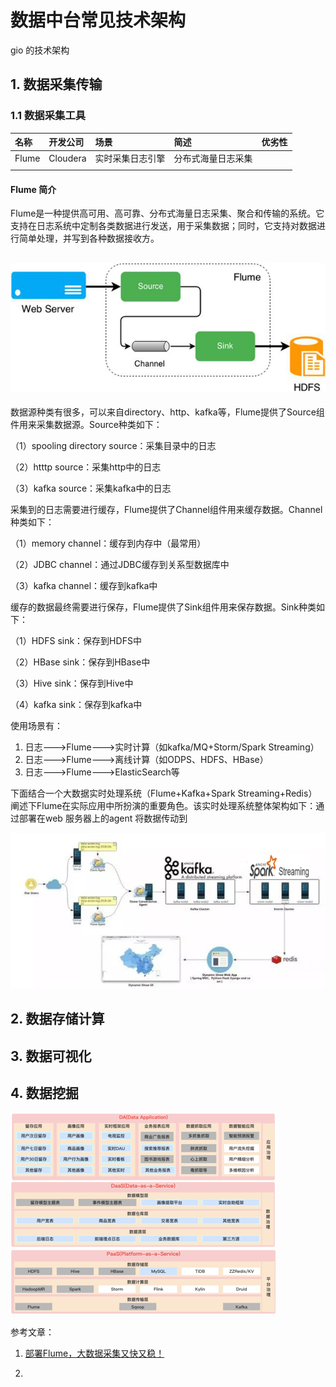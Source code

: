 # 数据中台常见技术架构



gio 的技术架构

## 1. 数据采集传输

### 1.1 数据采集工具

| 名称 | 开发公司 | 场景 | 简述 | 优劣性 |
| :--- | :--- | :--- | :--- | :--- |
| Flume | Cloudera | 实时采集日志引擎 | 分布式海量日志采集 |  |
|  |  |  |  |  |

#### Flume 简介

Flume是一种提供高可用、高可靠、分布式海量日志采集、聚合和传输的系统。它支持在日志系统中定制各类数据进行发送，用于采集数据；同时，它支持对数据进行简单处理，并写到各种数据接收方。

## ![](/assets/flume.png)

数据源种类有很多，可以来自directory、http、kafka等，Flume提供了Source组件用来采集数据源。Source种类如下：

（1）spooling directory source：采集目录中的日志

（2）htttp source：采集http中的日志

（3）kafka source：采集kafka中的日志

采集到的日志需要进行缓存，Flume提供了Channel组件用来缓存数据。Channel种类如下：

（1）memory channel：缓存到内存中（最常用）

（2）JDBC channel：通过JDBC缓存到关系型数据库中

（3）kafka channel：缓存到kafka中

缓存的数据最终需要进行保存，Flume提供了Sink组件用来保存数据。Sink种类如下：

（1）HDFS sink：保存到HDFS中

（2）HBase sink：保存到HBase中

（3）Hive sink：保存到Hive中

（4）kafka sink：保存到kafka中

使用场景有：

1. 日志---&gt;Flume---&gt;实时计算（如kafka/MQ+Storm/Spark Streaming）
2. 日志---&gt;Flume---&gt;离线计算（如ODPS、HDFS、HBase）
3. 日志---&gt;Flume---&gt;ElasticSearch等

下面结合一个大数据实时处理系统（Flume+Kafka+Spark Streaming+Redis）阐述下Flume在实际应用中所扮演的重要角色。该实时处理系统整体架构如下：通过部署在web 服务器上的agent 将数据传动到





























![](/assets/flume-topic.png)



## 

## 

## 2. 数据存储计算

## 

## 3. 数据可视化

## 4. 数据挖掘

![](/assets/tech-arch.png)





参考文章：

1. [部署Flume，大数据采集又快又稳！](http://rdc.hundsun.com/portal/article/941.html)

2. 


